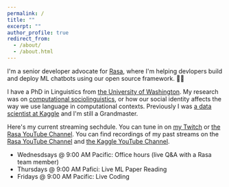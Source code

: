 ```yaml
---
permalink: /
title: ""
excerpt: ""
author_profile: true
redirect_from: 
  - /about/
  - /about.html
---
```

I'm a senior developer advocate for [Rasa](https://rasa.com/), where I'm helping devlopers build and deploy ML chatbots using our open source framework. 🤖💬

I have a PhD in Linguistics from [the University of Washington](https://linguistics.washington.edu/). My research was on [computational sociolinguistics](https://makingnoiseandhearingthings.com/2017/06/13/what-is-computational-sociolinguistics-and-whos-doing-it/), or how our social identity affects the way we use language in computational contexts. Previously I was [a data scientist at Kaggle](https://www.kaggle.com/rtatman) and I'm still a Grandmaster. 

Here's my current streaming sechdule. You can tune in on [my Twitch](https://www.twitch.tv/rctatman/) or [the Rasa YouTube Channel](https://www.youtube.com/channel/UCJ0V6493mLvqdiVwOKWBODQ/live). You can find recordings of my past streams on the [Rasa YouTube Channel](https://www.youtube.com/channel/UCJ0V6493mLvqdiVwOKWBODQ) and [the Kaggle YouTube Channel](https://www.youtube.com/channel/UCSNeZleDn9c74yQc-EKnVTA). 

* Wednesdsays @ 9:00 AM Pacific: Office hours (live Q&A with a Rasa team member)
* Thursdays @ 9:00 AM Pafici: Live ML Paper Reading
* Fridays @ 9:00 AM Pacific: Live Coding
